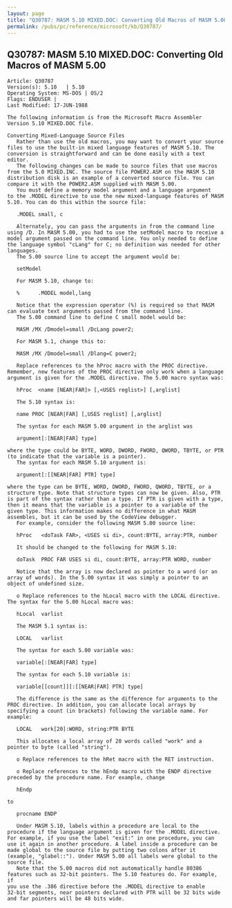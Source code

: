 ```yaml
---
layout: page
title: "Q30787: MASM 5.10 MIXED.DOC: Converting Old Macros of MASM 5.00"
permalink: /pubs/pc/reference/microsoft/kb/Q30787/
---
```


## Q30787: MASM 5.10 MIXED.DOC: Converting Old Macros of MASM 5.00

	Article: Q30787
	Version(s): 5.10   | 5.10
	Operating System: MS-DOS | OS/2
	Flags: ENDUSER |
	Last Modified: 17-JUN-1988
	
	The following information is from the Microsoft Macro Assembler
	Version 5.10 MIXED.DOC file.
	
	Converting Mixed-Language Source Files
	   Rather than use the old macros, you may want to convert your source
	files to use the built-in mixed language features of MASM 5.10. The
	conversion is straightforward and can be done easily with a text
	editor.
	   The following changes can be made to source files that use macros
	from the 5.0 MIXED.INC. The source file POWER2.ASM on the MASM 5.10
	distribution disk is an example of a converted source file. You can
	compare it with the POWER2.ASM supplied with MASM 5.00.
	   You must define a memory model argument and a language argument
	to the .MODEL directive to use the new mixed-language features of MASM
	5.10. You can do this within the source file:
	
	   .MODEL small, c
	
	   Alternately, you can pass the arguments in from the command line
	using /D. In MASM 5.00, you had to use the setModel macro to receive a
	model argument passed on the command line. You only needed to define
	the language symbol "cLang" for C; no definition was needed for other
	languages.
	   The 5.00 source line to accept the argument would be:
	
	   setModel
	
	   For MASM 5.10, change to:
	
	   %      .MODEL model,lang
	
	   Notice that the expression operator (%) is required so that MASM
	can evaluate text arguments passed from the command line.
	   The 5.00 command line to define C small model would be:
	
	   MASM /MX /Dmodel=small /DcLang power2;
	
	   For MASM 5.1, change this to:
	
	   MASM /MX /Dmodel=small /Dlang=C power2;
	
	   Replace references to the hProc macro with the PROC directive.
	Remember, new features of the PROC directive only work when a language
	argument is given for the .MODEL directive. The 5.00 macro syntax was:
	
	   hProc  <name [NEAR|FAR]> [,<USES reglist>] [,arglist]
	
	   The 5.10 syntax is:
	
	   name PROC [NEAR|FAR] [,USES reglist] [,arglist]
	
	   The syntax for each MASM 5.00 argument in the arglist was
	
	   argument[:[NEAR|FAR] type]
	
	where the type could be BYTE, WORD, DWORD, FWORD, QWORD, TBYTE, or PTR
	(to indicate that the variable is a pointer).
	   The syntax for each MASM 5.10 argument is:
	
	   argument[:[[NEAR|FAR] PTR] type]
	
	where the type can be BYTE, WORD, DWORD, FWORD, QWORD, TBYTE, or a
	structure type. Note that structure types can now be given. Also, PTR
	is part of the syntax rather than a type. If PTR is given with a type,
	then it means that the variable is a pointer to a variable of the
	given type. This information makes no difference in what MASM
	assembles, but it can be used by the CodeView debugger.
	   For example, consider the following MASM 5.00 source line:
	
	   hProc   <doTask FAR>, <USES si di>, count:BYTE, array:PTR, number
	
	   It should be changed to the following for MASM 5.10:
	
	   doTask  PROC FAR USES si di, count:BYTE, array:PTR WORD, number
	
	   Notice that the array is now declared as pointer to a word (or an
	array of words). In the 5.00 syntax it was simply a pointer to an
	object of undefined size.
	
	   o Replace references to the hLocal macro with the LOCAL directive.
	The syntax for the 5.00 hLocal macro was:
	
	   hLocal  varlist
	
	   The MASM 5.1 syntax is:
	
	   LOCAL   varlist
	
	   The syntax for each 5.00 variable was:
	
	   variable[:[NEAR|FAR] type]
	
	   The syntax for each 5.10 variable is:
	
	   variable[[count]][:[[NEAR|FAR] PTR] type]
	
	   The difference is the same as the difference for arguments to the
	PROC directive. In addition, you can allocate local arrays by
	specifying a count (in brackets) following the variable name. For
	example:
	
	   LOCAL   work[20]:WORD, string:PTR BYTE
	
	   This allocates a local array of 20 words called "work" and a
	pointer to byte (called "string").
	
	   o Replace references to the hRet macro with the RET instruction.
	
	   o Replace references to the hEndp macro with the ENDP directive
	preceded by the procedure name. For example, change
	
	   hEndp
	
	to
	
	   procname ENDP
	
	   Under MASM 5.10, labels within a procedure are local to the
	procedure if the language argument is given for the .MODEL directive.
	For example, if you use the label "exit:" in one procedure, you can
	use it again in another procedure. A label inside a procedure can be
	made global to the source file by putting two colons after it
	(example, "glabel::"). Under MASM 5.00 all labels were global to the
	source file.
	   Note that the 5.00 macros did not automatically handle 80386
	features such as 32-bit pointers. The 5.10 features do. For example, if
	you use the .386 directive before the .MODEL directive to enable
	32-bit segments, near pointers declared with PTR will be 32 bits wide
	and far pointers will be 48 bits wide.
